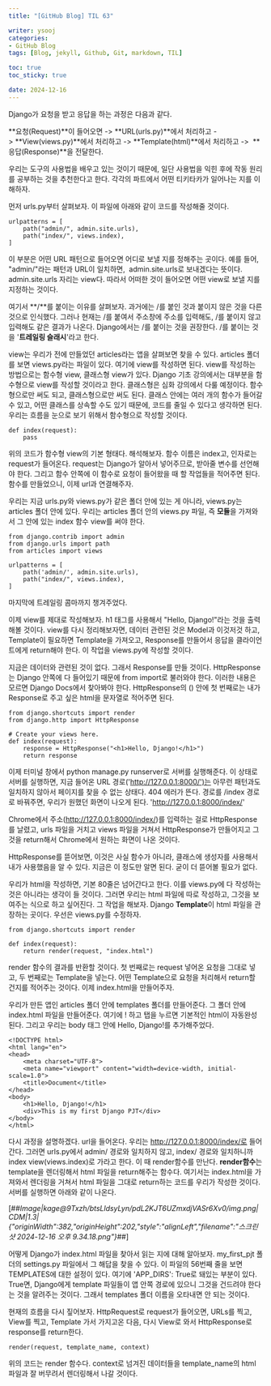 ```yaml
---
title: "[GitHub Blog] TIL 63"

writer: ysooj
categories:
- GitHub Blog
tags: [Blog, jekyll, Github, Git, markdown, TIL]

toc: true
toc_sticky: true

date: 2024-12-16
---
```


Django가 요청을 받고 응답을 하는 과정은 다음과 같다.

**요청(Request)**이 들어오면 -> **URL(urls.py)**에서 처리하고 -> **View(views.py)**에서 처리하고 -> **Template(html)**에서 처리하고 ->  **응답(Response)**을 전달한다.

우리는 도구의 사용법을 배우고 있는 것이기 때문에, 일단 사용법을 익힌 후에 작동 원리를 공부하는 것을 추천한다고 한다. 각각의 파트에서 어떤 티키타카가 일어나는 지를 이해하자.

먼저 urls.py부터 살펴보자. 이 파일에 아래와 같이 코드를 작성해줄 것이다.

```
urlpatterns = [
    path("admin/", admin.site.urls),
    path("index/", views.index),
]
```

이 부분은 어떤 URL 패턴으로 들어오면 어디로 보낼 지를 정해주는 곳이다. 예를 들어, "admin/"라는 패턴과 URL이 일치하면,  admin.site.urls로 보내겠다는 뜻이다. admin.site.urls 자리는 view다. 따라서 어떠한 것이 들어오면 어떤 view로 보낼 지를 지정하는 것이다.

여기서 **/**를 붙이는 이유를 살펴보자. 과거에는 /를 붙인 것과 붙이지 않은 것을 다른 것으로 인식했다. 그러나 현재는 /를 붙여서 주소창에 주소를 입력해도, /를 붙이지 않고 입력해도 같은 결과가 나온다. Django에서는 /를 붙이는 것을 권장한다. /를 붙이는 것을 '**트레일링 슬래시**'라고 한다.

view는 우리가 전에 만들었던 articles라는 앱을 살펴보면 찾을 수 있다. articles 폴더를 보면 views.py라는 파일이 있다. 여기에 view를 작성하면 된다. view를 작성하는 방법으로는 함수형 view, 클래스형 view가 있다. Django 기초 강의에서는 대부분을 함수형으로 view를 작성할 것이라고 한다. 클래스형은 심화 강의에서 다룰 예정이다. 함수형으로만 써도 되고, 클래스형으로만 써도 된다. 클래스 안에는 여러 개의 함수가 들어갈 수 있고, 어떤 클래스를 상속할 수도 있기 때문에, 코드를 줄일 수 있다고 생각하면 된다. 우리는 흐름을 눈으로 보기 위해서 함수형으로 작성할 것이다.

```
def index(request):
    pass
```

위의 코드가 함수형 view의 기본 형태다. 해석해보자. 함수 이름은 index고, 인자로는 request가 들어온다. request는 Django가 알아서 넣어주므로, 받아줄 변수를 선언해야 한다. 그리고 함수 안쪽에 이 함수로 요청이 들어왔을 때 할 작업들을 적어주면 된다. 함수를 만들었으니, 이제 url과 연결해주자.

우리는 지금 urls.py와 views.py가 같은 폴더 안에 있는 게 아니라, views.py는 articles 폴더 안에 있다. 우리는 articles 폴더 안의 views.py 파일, 즉 **모듈**을 가져와서 그 안에 있는 index 함수 view를 써야 한다.

```
from django.contrib import admin
from django.urls import path
from articles import views

urlpatterns = [
    path('admin/', admin.site.urls),
    path("index/", views.index),
]
```

마지막에 트레일링 콤마까지 챙겨주었다.

이제 view를 제대로 작성해보자. h1 태그를 사용해서 "Hello, Django!"라는 것을 출력해볼 것이다. view를 다시 정리해보자면, 데이터 관련된 것은 Model과 이것저것 하고, Template이 필요하면 Template을 가져오고, Response를 만들어서 응답을 클라이언트에게 return해야 한다. 이 작업을 views.py에 작성할 것이다.

지금은 데이터와 관련된 것이 없다. 그래서 Response를 만들 것이다. HttpResponse는 Django 안쪽에 다 들어있기 때문에 from import로 불러와야 한다. 이러한 내용은 모르면 Django Docs에서 찾아봐야 한다. HttpResponse의 () 안에 첫 번째로는 내가 Response로 주고 싶은 html을 문자열로 적어주면 된다.

```
from django.shortcuts import render
from django.http import HttpResponse

# Create your views here.
def index(request):
    response = HttpResponse("<h1>Hello, Django!</h1>")
    return response
```

이제 터미널 창에서 python manage.py runserver로 서버를 실행해준다. 이 상태로 서버를 실행하면, 지금 들어온 URL 경로('http://127.0.0.1:8000/')는 아무런 패턴과도 일치하지 않아서 페이지를 찾을 수 없는 상태다. 404 에러가 뜬다. 경로를 /index 경로로 바꿔주면, 우리가 원했던 화면이 나오게 된다. 'http://127.0.0.1:8000/index/'

Chrome에서 주소(http://127.0.0.1:8000/index/)를 입력하는 걸로 HttpResponse를 날렸고, urls 파일을 거치고 views 파일을 거쳐서 HttpResponse가 만들어지고 그것을 return해서 Chrome에서 원하는 화면이 나온 것이다.

HttpResponse를 뜯어보면, 이것은 사실 함수가 아니라, 클래스에 생성자를 사용해서 내가 사용했음을 알 수 있다. 지금은 이 정도만 알면 된다. 굳이 더 뜯어볼 필요가 없다.

우리가 html을 작성하면, 기본 80줄은 넘어간다고 한다. 이를 views.py에 다 작성하는 것은 아니라는 생각이 들 것이다. 그러면 우리는 html 파일에 따로 작성하고, 그것을 보여주는 식으로 하고 싶어진다. 그 작업을 해보자. Django **Template**이 html 파일을 관장하는 곳이다. 우선은 views.py를 수정하자.

```
from django.shortcuts import render

def index(request):
    return render(request, "index.html")
```

render 함수의 결과를 반환할 것이다. 첫 번째로는 request 넣어온 요청을 그대로 넣고, 두 번째로는 Template을 넣는다. 어떤 Template으로 요청을 처리해서 return할 건지를 적어주는 것이다. 이제 index.html을 만들어주자.

우리가 만든 앱인 articles 폴더 안에 templates 폴더를 만들어준다. 그 폴더 안에 index.html 파일을 만들어준다. 여기에 ! 하고 탭을 누르면 기본적인 html이 자동완성된다. 그리고 우리는 body 태그 안에 Hello, Django!를 추가해주었다.

```
<!DOCTYPE html>
<html lang="en">
<head>
    <meta charset="UTF-8">
    <meta name="viewport" content="width=device-width, initial-scale=1.0">
    <title>Document</title>
</head>
<body>
    <h1>Hello, Django!</h1>
    <div>This is my first Django PJT</div>
</body>
</html>
```

다시 과정을 설명하겠다. url을 들어온다. 우리는 http://127.0.0.1:8000/index/로 들어간다. 그러면 urls.py에서 admin/ 경로와 일치하지 않고, index/ 경로와 일치하니까 index view(views.index)로 가라고 한다. 이 때 render함수를 만난다. **render함수**는 template을 렌더링해서 html 파일을 return해주는 함수다. 여기서는 index.html을 가져와서 렌더링을 거쳐서 html 파일을 그대로 return하는 코드를 우리가 작성한 것이다. 서버를 실행하면 아래와 같이 나온다.

[##_Image|kage@9Txzh/btsLldsyLyn/pdL2KJT6UZmxdjVASr6Xv0/img.png|CDM|1.3|{"originWidth":382,"originHeight":202,"style":"alignLeft","filename":"스크린샷 2024-12-16 오후 9.34.18.png"}_##]

어떻게 Django가 index.html 파일을 찾아서 읽는 지에 대해 알아보자. my\_first\_pjt 폴더의 settings.py 파일에서 그 해답을 찾을 수 있다. 이 파일의 56번째 줄을 보면 TEMPLATES에 대한 설정이 있다. 여기에 'APP\_DIRS': True로 돼있는 부분이 있다. True면, Django에게 template 파일들이 앱 안쪽 경로에 있으니 그것을 건드려야 한다는 것을 알려주는 것이다. 그래서 templates 폴더 이름을 오타내면 안 되는 것이다.

현재의 흐름을 다시 짚어보자. HttpRequest로 request가 들어오면, URLs를 찍고, View를 찍고, Template 가서 가지고온 다음, 다시 View로 와서 HttpResponse로 response를 return한다.

```
render(request, template_name, context)
```

위의 코드는 render 함수다. context로 넘겨진 데이터들을 template\_name의 html 파일과 잘 버무려서 렌더링해서 나갈 것이다.